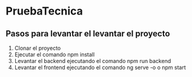 # PruebaTecnica

## Pasos para levantar el levantar el proyecto

1. Clonar el proyecto
2. Ejecutar el comando npm install
3. Levantar el backend ejecutando el comando npm run backend
4. Levantar el frontend ejecutando el comando ng serve -o o npm start
